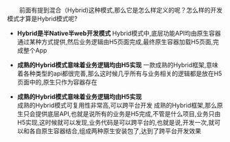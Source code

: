 &emsp;&emsp;前面有提到混合（Hybrid)这种模式,那么它是怎么样定义的呢？怎么样的开发模式才算是Hybrid模式呢?
* **Hybrid是半Native半web开发模式**
Hybrid模式中,底层功能API均由原生容器通过某种方式提供,然后业务逻辑由H5页面完成,最终原生容器加载H5页面,完成整个App

* **成熟的Hybrid模式意味着业务逻辑均由H5实现**
一款成熟的Hybrid框架,意味着各种类型的api都很完善,那么这时候几乎所有与业务相关的逻辑都是放在H5页面中的,原生只作为容器存在


* **成熟的Hybrid模式意味着业务逻辑均由H5实现**<br/>
成熟的Hybrid模式可复用性非常高,可以跨平台开发
成熟的Hybrid框架,那么原生只会提供底层API,也就是说所有的业务是H5完成,不管是什么项目,业务只由H5实现,这时候就可以发现,业务代码是可以跨平台的,也就是说,开发一次,就可以和各自原生容器结合,组成两种原生安装包了,达到了跨平台开发效果
